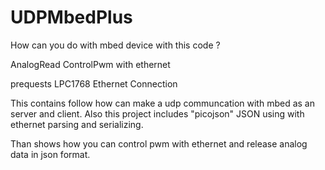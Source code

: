 # UDPMbedPlus

How can you do with mbed device with this code ?

AnalogRead
ControlPwm with ethernet


prequests
LPC1768 
Ethernet Connection





This contains follow how can make a udp communcation with mbed as an server and client.
Also this project includes "picojson" JSON using with ethernet parsing and serializing.

Than shows how you can control pwm with ethernet and release analog data in json format.

